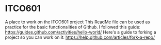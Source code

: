 # ITCO601
A place to work on the ITCO601 project
This ReadMe file can be used as practice for the basic functionalities of Github. I followed this guide: https://guides.github.com/activities/hello-world/
Here's a guide to forking a project so you can work on it: https://help.github.com/articles/fork-a-repo/
